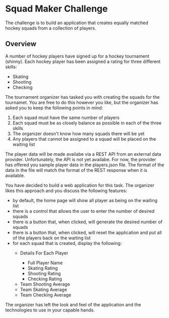 <h1>Squad Maker Challenge</h1>

<p>The challenge is to build an application that creates equally matched hockey squads from a collection of players.</p>

<h2>Overview</h2>

<p>A number of hockey players have signed up for a hockey tournament (shinny). Each hockey player has been assigned a rating for three different skills:
<ul>
	<li>Skating</li>
	<li>Shooting</li>
	<li>Checking</li>
</ul>
</p>

<p>The tournament organizer has tasked you with creating the squads for the tournamet. You are free to do this however you like, but the organizer has asked you to keep the following points in mind:<p>
<ol>
	<li>Each squad must have the same number of players</li>
	<li>Each squad must be as closely balance as possible in each of the three skills</li>
	<li>The organizer doesn't know how many squads there will be yet</li>
	<li>Any players that cannot be assigned to a squad will be placed on the waiting list</li>
</ol>

<p>
	The player data will be made availabe via a REST API from an external data provider. Unfortunately, the API is not yet availabe. For now, the provider has offered you sample player data in the players.json file. The format of the data in the file will match the format of the REST response when it is available.  
</p>

<p>
	You have decided to build a web application for this task. The organizer likes this approach and you discuss the following features: 
	<ul>
		<li>by default, the home page will show all player as being on the waiting list</li>
		<li>there is a control that allows the user to enter the number of desired squads</li>
		<li>there is a button that, when clicked, will generate the desired number of squads</li>
		<li>there is a button that, when clicked, will reset the application and put all of the players back on the waiting list</li>
		<li>for each squad that is created, display the following:</li>
		<ul>
			<li>Details For Each Player</li>
			<ul>
				<li>Full Player Name</li>
				<li>Skating Rating</li>
				<li>Shooting Rating</li>
				<li>Checking Rating</li>
			</ul>
			<li>Team Shooting Average</li>
			<li>Team Skating Average</li>
			<li>Team Checking Average</li>
		</ul>
	</ul>
</p>
<p>
	The organizer has left the look and feel of the application and the technologies to use in your capable hands. 
</p>






